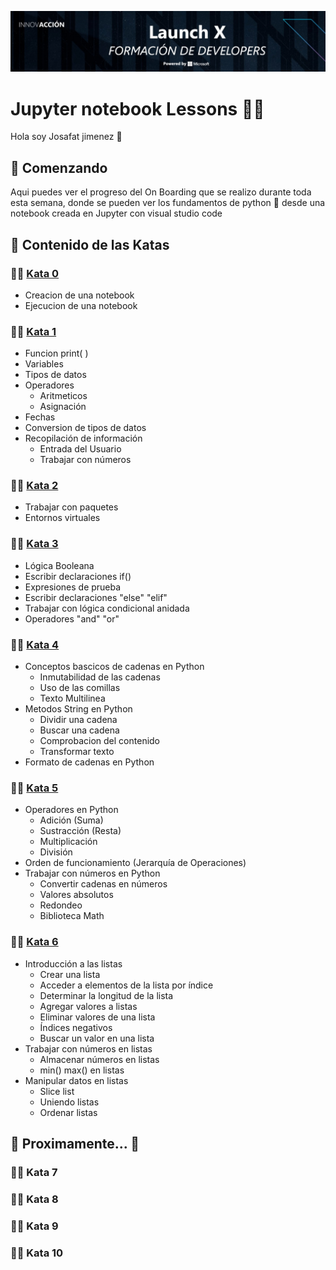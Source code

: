 ![Banner](https://github.com/JosafatJimenezB/Jupyter-notebook_Lessons/blob/main/index.jpg)

# Jupyter notebook Lessons :man_technologist:


Hola soy Josafat jimenez :wave:

## :rocket: Comenzando

Aqui puedes ver el progreso del On Boarding que se realizo durante toda esta semana, donde se pueden ver los fundamentos de python :snake:
desde una notebook creada en Jupyter con visual studio code


## :blue_book: Contenido de las Katas

### :man_astronaut: [Kata 0](https://github.com/JosafatJimenezB/Jupyter-notebook_Lessons/tree/main/Kata%201)

* Creacion de una notebook
* Ejecucion de una notebook

### :man_astronaut: [Kata 1](https://github.com/JosafatJimenezB/Jupyter-notebook_Lessons/tree/main/Kata%201)

* Funcion print( )
* Variables
* Tipos de datos
* Operadores
  * Aritmeticos
  * Asignación
* Fechas
* Conversion de tipos de datos
* Recopilación de información
  * Entrada del Usuario
  * Trabajar con números

### :man_astronaut: [Kata 2](https://github.com/JosafatJimenezB/Jupyter-notebook_Lessons/tree/main/Kata%202) 

* Trabajar con paquetes
* Entornos virtuales

### :man_astronaut: [Kata 3](https://github.com/JosafatJimenezB/Jupyter-notebook_Lessons/tree/main/Kata%203)

* Lógica Booleana
* Escribir declaraciones if()
* Expresiones de prueba
* Escribir declaraciones "else" "elif"
* Trabajar con lógica condicional anidada
* Operadores "and" "or"

### :man_astronaut: [Kata 4](https://github.com/JosafatJimenezB/Jupyter-notebook_Lessons/tree/main/Kata%204)

* Conceptos bascicos de cadenas en Python
  * Inmutabilidad de las cadenas
  * Uso de las comillas
  * Texto Multilinea
* Metodos String en Python
  * Dividir una cadena
  * Buscar una cadena
  * Comprobacion del contenido
  * Transformar texto
* Formato de cadenas en Python


### :man_astronaut: [Kata 5](https://github.com/JosafatJimenezB/Jupyter-notebook_Lessons/tree/main/Kata%205)

* Operadores en Python
  * Adición (Suma)
  * Sustracción (Resta)
  * Multiplicación
  * División
* Orden de funcionamiento (Jerarquía de Operaciones)
* Trabajar con números en Python
  * Convertir cadenas en números
  * Valores absolutos
  * Redondeo
  * Biblioteca Math

### :man_astronaut: [Kata 6](https://github.com/JosafatJimenezB/Jupyter-notebook_Lessons/tree/main/Kata%206)

* Introducción a las listas
  * Crear una lista
  * Acceder a elementos de la lista por índice
  * Determinar la longitud de la lista
  * Agregar valores a listas
  * Eliminar valores de una lista
  * Índices negativos
  * Buscar un valor en una lista
* Trabajar con números en listas
  * Almacenar números en listas
  * min() max() en listas
* Manipular datos en listas
  * Slice list
  * Uniendo listas
  * Ordenar listas

## :construction_worker: Proximamente... :construction:

### :man_astronaut: Kata 7
### :man_astronaut: Kata 8
### :man_astronaut: Kata 9
### :man_astronaut: Kata 10



























